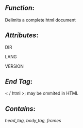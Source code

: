 ## *Function*:

Delimits a complete html document

## *Attributes*:

DIR

LANG

VERSION

## *End Tag*:

< / html >; may be ommited in HTML

## *Contains*:

*head_tag, body_tag, frames*

